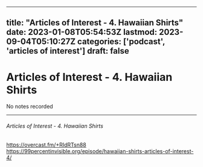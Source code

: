 
---
title: "Articles of Interest - 4. Hawaiian Shirts"
date: 2023-01-08T05:54:53Z
lastmod: 2023-09-04T05:10:27Z
categories: ['podcast', 'articles of interest']
draft: false
---


# Articles of Interest - 4. Hawaiian Shirts

No notes recorded

- - -
###### Articles of Interest - 4. Hawaiian Shirts

https://overcast.fm/+RIdRTsn88  
https://99percentinvisible.org/episode/hawaiian-shirts-articles-of-interest-4/

<!-- #public #podcast #articles of interest# -->

<!-- {BearID:3989C6EC-A3B5-4C6F-991B-445E2C408205-28016-00002D97F29B7F30} -->
